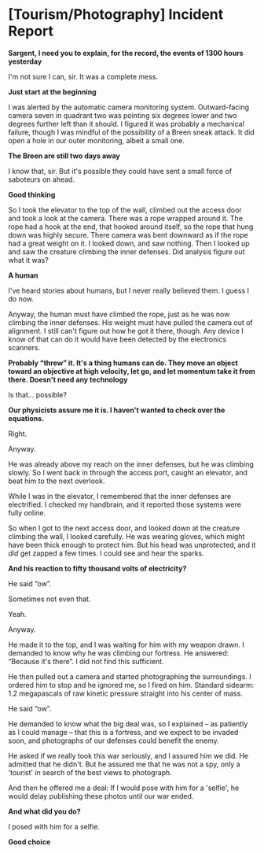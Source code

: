 # [Tourism/Photography] Incident Report

**Sargent, I need you to explain, for the record, the events of 1300 hours yesterday**

I'm not sure I can, sir.  It was a complete mess.

**Just start at the beginning**

I was alerted by the automatic camera monitoring system.  Outward-facing camera seven in quadrant two was pointing six degrees lower and two degrees further left than it should.  I figured it was probably a mechanical failure, though I was mindful of the possibility of a Breen sneak attack.  It did open a hole in our outer monitoring, albeit a small one.

**The Breen are still two days away**

I know that, sir.  But it's possible they could have sent a small force of saboteurs on ahead.

**Good thinking**

So I took the elevator to the top of the wall, climbed out the access door and took a look at the camera.  There was a rope wrapped around it.  The rope had a hook at the end, that hooked around itself, so the rope that hung down was highly secure.  There camera was bent downward as if the rope had a great weight on it.  I looked down, and saw nothing.  Then I looked up and saw the creature climbing the inner defenses.  Did analysis figure out what it was?

**A human**

I've heard stories about humans, but I never really believed them.  I guess I do now.

Anyway, the human must have climbed the rope, just as he was now climbing the inner defenses.  His weight must have pulled the camera out of alignment.  I still can't figure out how he got it there, though.  Any device I know of that can do it would have been detected by the electronics scanners.

**Probably “threw” it.  It's a thing humans can do.  They move an object toward an objective at high velocity, let go, and let momentum take it from there.  Doesn't need any technology**

Is that... possible?

**Our physicists assure me it is.  I haven't wanted to check over the equations.**

Right.

Anyway.

He was already above my reach on the inner defenses, but he was climbing slowly.  So I went back in through the access port, caught an elevator, and beat him to the next overlook.

While I was in the elevator, I remembered that the inner defenses are electrified.  I checked my handbrain, and it reported those systems were fully online.

So when I got to the next access door, and looked down at the creature climbing the wall, I looked carefully.  He was wearing gloves, which might have been thick enough to protect him.  But his head was unprotected, and it *did* get zapped a few times.  I could see and hear the sparks.

**And his reaction to fifty thousand volts of electricity?**

He said “ow”.

Sometimes not even that.

Yeah.

Anyway.

He made it to the top, and I was waiting for him with my weapon drawn.  I demanded to know why he was climbing our fortress.  He answered: “Because it's there”.  I did not find this sufficient.

He then pulled out a camera and started photographing the surroundings.  I ordered him to stop and he ignored me, so I fired on him.  Standard sidearm: 1.2 megapascals of raw kinetic pressure straight into his center of mass.

He said “ow”.

He demanded to know what the big deal was, so I explained – as patiently as I could manage – that this is a fortress, and we expect to be invaded soon, and photographs of our defenses could benefit the enemy.

He asked if we really took this war seriously, and I assured him we did.  He admitted that he didn't.  But he assured me that he was not a spy, only a 'tourist' in search of the best views to photograph.

And then he offered me a deal: If I would pose with him for a 'selfie', he would delay publishing these photos until our war ended.

**And what did you do?**

I posed with him for a selfie.

**Good choice**